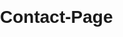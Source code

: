 # Contact-Page
<!DOCTYPE html>
<html lang="en">
<head>
    <meta charset="UTF-8">
    <meta name="viewport" content="width=device-width, initial-scale=1.0">
    <title>Contact Page!</title>
    <style>
        body {
            font-family:Helvetica, sans-serif,Times new Roman, Nolo Sans;
            margin: 0;
            padding: 0;
            box-sizing: border-box;
            display: flex;
            flex-direction: column;
            align-items: flex-start; 
            justify-content: center;
            min-height: 100vh;
        }
        nav {
            background-color: #33d1ff;
            color: black;
            padding: 0.5em;
        }

        nav a {
            color: black;
            text-decoration: none;
            padding: 0.5em 1em;
            margin: 0 1em;
        }
        header {
            background-color: #ff3363;
            color: white;
            text-align: center;
            padding: 2em;
            width: 100%;
        }

        main {
            text-align: left; 
            padding: 2em;
            width: 100%; 
            box-sizing: border-box;
        }

        
        }
        .image-container {
            display: flex;
            justify-content: flex-end; 
        }

        img {
            max-width: 100%; 
            height: auto; 
            margin-left: 1em; 
        }

        footer{
            background-color: #ff3363;
            color: white;
            text-align: center;
            padding: 0.4em;
            position: absolute;
            bottom: 0;
            width: 100%;
        }
    </style>
</head>
<body>

    <header>
        <h1>Creative Minds</h1>
    </header>
<!--ive made a form to be used for the contact page.-->
    <main>
        <h1>Contact Us!</h1>
        <nav>
            <a href="#">Home Page</a>
            <a href="#">About Us Page</a>
            <a href="#">Contact Page</a>
        </nav>
        <!--for this part ive added a placeholder image to be used for social media contact buttons later on-->

        <div class="image-container">
            <img src="image1.jpg" alt="Image 1">
           
        </div>
        <form>
          <!--the form box will go here below the header -->
          <!-- will also have javascript coding here once youv're submitted the button-->
        </form>
        <footer>
            Creative Minds.
        </footer>
    </main>

</body>
</html>
